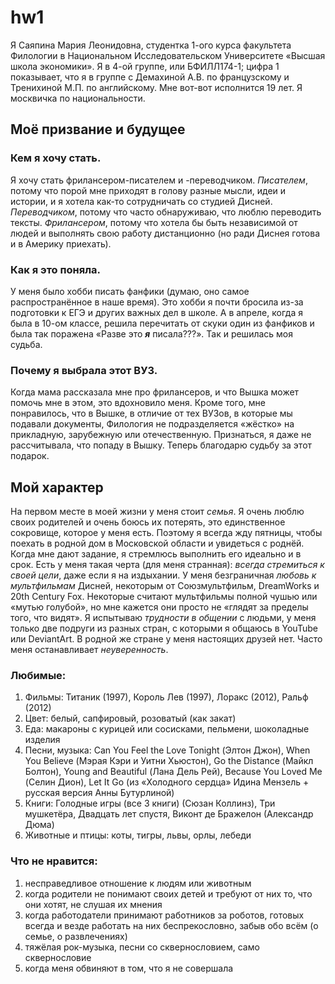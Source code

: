 # hw1
Я Саяпина Мария Леонидовна, студентка 1-ого курса факультета Филологии в Национальном Исследовательском Университете «Высшая школа экономики». Я в 4-ой группе, или БФИЛЛ174-1; цифра 1 показывает, что я в группе с Демахиной А.В. по французскому и Тренихиной М.П. по английскому. Мне вот-вот исполнится 19 лет. Я москвичка по национальности.
## Моё призвание и будущее
### Кем я хочу стать.
Я хочу стать фрилансером-писателем и -переводчиком. *Писателем*, потому что порой мне приходят в голову разные мысли, идеи и истории, и я хотела как-то сотрудничать со студией Дисней. *Переводчиком*, потому что часто обнаруживаю, что люблю переводить тексты. *Фрилансером*, потому что хотела бы быть независимой от людей и выполнять свою работу дистанционно (но ради Диснея готова и в Америку приехать).
### Как я это поняла.
У меня было хобби писать фанфики (думаю, оно самое распространённое в наше время). Это хобби я почти бросила из-за подготовки к ЕГЭ и других важных дел в школе. А в апреле, когда я была в 10-ом классе, решила перечитать от скуки один из фанфиков и была так поражена «Разве это ***я*** писала???». Так и решилась моя судьба.
### Почему я выбрала этот ВУЗ.
Когда мама рассказала мне про фрилансеров, и что Вышка может помочь мне в этом, это вдохновило меня. Кроме того, мне понравилось, что в Вышке, в отличие от тех ВУЗов, в которые мы подавали документы, Филология не подразделяется «жёстко» на прикладную, зарубежную или отечественную. Признаться, я даже не рассчитывала, что попаду в Вышку. Теперь благодарю судьбу за этот подарок.
## Мой характер
На первом месте в моей жизни у меня стоит *семья*. Я очень люблю своих родителей и очень боюсь их потерять, это единственное сокровище, которое у меня есть. Поэтому я всегда жду пятницы, чтобы поехать в родной дом в Московской области и увидеться с роднёй.
Когда мне дают задание, я стремлюсь выполнить его идеально и в срок. Есть у меня такая черта (для меня странная): *всегда стремиться к своей цели*, даже если я на издыхании.
У меня безграничная *любовь к мультфильмам* Дисней, некоторым от Союзмультфильм, DreamWorks и 20th Century Fox. Некоторые считают мультфильмы полной чушью или «мутью голубой», но мне кажется они просто не «глядят за пределы того, что видят».
Я испытываю *трудности в общении* с людьми, у меня только две подруги из разных стран, с которыми я общаюсь в YouTube или DeviantArt. В родной же стране у меня настоящих друзей нет.
Часто меня останавливает *неуверенность*.
### Любимые:
1.	Фильмы: Титаник (1997), Король Лев (1997), Лоракс (2012), Ральф (2012)
2.	Цвет: белый, сапфировый, розоватый (как закат)
3.	Еда: макароны с курицей или сосисками, пельмени, шоколадные изделия
4.	Песни, музыка: Can You Feel the Love Tonight (Элтон Джон), When You Believe (Мэрая Кэри и Уитни Хьюстон), Go the Distance (Майкл Болтон), Young and Beautiful (Лана Дель Рей), Because You Loved Me (Селин Дион), Let It Go (из «Холодного сердца» Идина Мензель + русская версия Анны Бутурлиной)
5.	Книги: Голодные игры (все 3 книги) (Сюзан Коллинз), Три мушкетёра, Двадцать лет спустя, Виконт де Бражелон (Александр Дюма)
6.	Животные и птицы: коты, тигры, львы, орлы, лебеди
### Что не нравится:
1.	несправедливое отношение к людям или животным
2.	когда родители не понимают своих детей и требуют от них то, что они хотят, не слушая их мнения
3.	когда работодатели принимают работников за роботов, готовых всегда и везде работать на них беспрекословно, забыв обо всём (о семье, о развлечениях)
4.	тяжёлая рок-музыка, песни со сквернословием, само сквернословие
5.	когда меня обвиняют в том, что я не совершала
